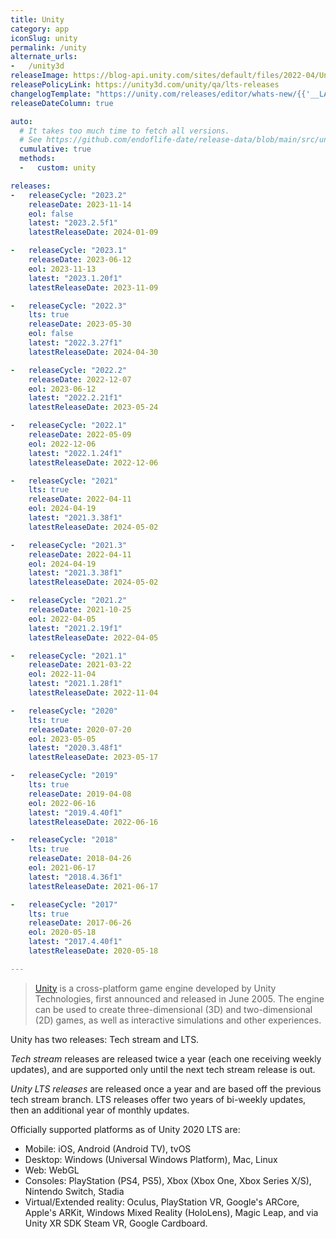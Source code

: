 ```yaml
---
title: Unity
category: app
iconSlug: unity
permalink: /unity
alternate_urls:
-   /unity3d
releaseImage: https://blog-api.unity.com/sites/default/files/2022-04/Unity-2021-LTS-Timeline.jpg
releasePolicyLink: https://unity3d.com/unity/qa/lts-releases
changelogTemplate: "https://unity.com/releases/editor/whats-new/{{'__LATEST__'|split:'f'|first}}#release-notes"
releaseDateColumn: true

auto:
  # It takes too much time to fetch all versions.
  # See https://github.com/endoflife-date/release-data/blob/main/src/unity.py for details
  cumulative: true
  methods:
  -   custom: unity

releases:
-   releaseCycle: "2023.2"
    releaseDate: 2023-11-14
    eol: false
    latest: "2023.2.5f1"
    latestReleaseDate: 2024-01-09

-   releaseCycle: "2023.1"
    releaseDate: 2023-06-12
    eol: 2023-11-13
    latest: "2023.1.20f1"
    latestReleaseDate: 2023-11-09

-   releaseCycle: "2022.3"
    lts: true
    releaseDate: 2023-05-30
    eol: false
    latest: "2022.3.27f1"
    latestReleaseDate: 2024-04-30

-   releaseCycle: "2022.2"
    releaseDate: 2022-12-07
    eol: 2023-06-12
    latest: "2022.2.21f1"
    latestReleaseDate: 2023-05-24

-   releaseCycle: "2022.1"
    releaseDate: 2022-05-09
    eol: 2022-12-06
    latest: "2022.1.24f1"
    latestReleaseDate: 2022-12-06

-   releaseCycle: "2021"
    lts: true
    releaseDate: 2022-04-11
    eol: 2024-04-19
    latest: "2021.3.38f1"
    latestReleaseDate: 2024-05-02

-   releaseCycle: "2021.3"
    releaseDate: 2022-04-11
    eol: 2024-04-19
    latest: "2021.3.38f1"
    latestReleaseDate: 2024-05-02

-   releaseCycle: "2021.2"
    releaseDate: 2021-10-25
    eol: 2022-04-05
    latest: "2021.2.19f1"
    latestReleaseDate: 2022-04-05

-   releaseCycle: "2021.1"
    releaseDate: 2021-03-22
    eol: 2022-11-04
    latest: "2021.1.28f1"
    latestReleaseDate: 2022-11-04

-   releaseCycle: "2020"
    lts: true
    releaseDate: 2020-07-20
    eol: 2023-05-05
    latest: "2020.3.48f1"
    latestReleaseDate: 2023-05-17

-   releaseCycle: "2019"
    lts: true
    releaseDate: 2019-04-08
    eol: 2022-06-16
    latest: "2019.4.40f1"
    latestReleaseDate: 2022-06-16

-   releaseCycle: "2018"
    lts: true
    releaseDate: 2018-04-26
    eol: 2021-06-17
    latest: "2018.4.36f1"
    latestReleaseDate: 2021-06-17

-   releaseCycle: "2017"
    lts: true
    releaseDate: 2017-06-26
    eol: 2020-05-18
    latest: "2017.4.40f1"
    latestReleaseDate: 2020-05-18

---
```


> [Unity](https://unity.com/) is a cross-platform game engine developed by Unity Technologies,
> first announced and released in June 2005. The engine can be used to create three-dimensional (3D)
> and two-dimensional (2D) games, as well as interactive simulations and other experiences.

Unity has two releases: Tech stream and LTS.

*Tech stream* releases are released twice a year (each one receiving weekly updates), and are
supported only until the next tech stream release is out.

*Unity LTS releases* are released once a year and are based off the previous tech stream branch.
LTS releases offer two years of bi-weekly updates, then an additional year of monthly updates.

Officially supported platforms as of Unity 2020 LTS are:

- Mobile: iOS, Android (Android TV), tvOS
- Desktop: Windows (Universal Windows Platform), Mac, Linux
- Web: WebGL
- Consoles: PlayStation (PS4, PS5), Xbox (Xbox One, Xbox Series X/S), Nintendo Switch, Stadia
- Virtual/Extended reality: Oculus, PlayStation VR, Google's ARCore, Apple's ARKit, Windows Mixed
  Reality (HoloLens), Magic Leap, and via Unity XR SDK Steam VR, Google Cardboard.

